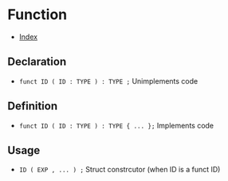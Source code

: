 # Function

* [Index](./Index.md)

## Declaration

* ```funct ID ( ID : TYPE ) : TYPE ;``` Unimplements code

## Definition

* ```funct ID ( ID : TYPE ) : TYPE { ... };``` Implements code

## Usage

* ```ID ( EXP , ... ) ;``` Struct constrcutor (when ID is a funct ID)
